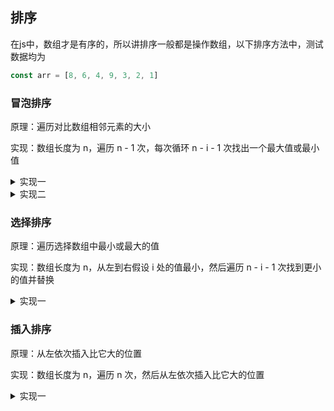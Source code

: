 ## 排序

在js中，数组才是有序的，所以讲排序一般都是操作数组，以下排序方法中，测试数据均为
```js
const arr = [8, 6, 4, 9, 3, 2, 1]
```

### 冒泡排序

原理：遍历对比数组相邻元素的大小

实现：数组长度为 n，遍历 n - 1 次，每次循环 n - i - 1 次找出一个最大值或最小值

<details>
  <summary>实现一</summary>
  
  ```js
  const bubbleSort = (arr = []) => {
    const newArr = [...arr]
  
    for (let i = 0; i < arr.length - 1; i++) {
      for (let j = 0; j < newArr.length; j++) {
        if (j === newArr.length - i - 1) {
          break
        } else if (newArr[j] > newArr[j + 1]) {
          [newArr[j], newArr[j + 1]] = [newArr[j + 1], newArr[j]]
        }
      }
    }
  
    return newArr
  }
  ```
</details>

<details>
  <summary>实现二</summary>
  
  ```js
  const bubbleSort2 = (arr = []) => {
    const newArr = [...arr]
    
    for (let i = 0; i < arr.length - 1; i++) {
      let j = 0
      while (j < newArr.length - i && newArr[j + 1] !== undefined) {
        if (newArr[j] > newArr[j + 1]) {
          [newArr[j], newArr[j + 1]] = [newArr[j + 1], newArr[j]]
        }
        j++
      }
    }
    
    return newArr
  }
  ```
</details>

### 选择排序

原理：遍历选择数组中最小或最大的值

实现：数组长度为 n，从左到右假设 i 处的值最小，然后遍历 n - i - 1 次找到更小的值并替换

<details>
  <summary>实现一</summary>
  
  ```js
  const selectionSort = (arr = []) => {
    const newArr = [...arr]

    for (let i = 0; i < arr.length - 1; i++) {
      let min = newArr[i]
      let minIndex = i

      for (let j = i + 1; j < newArr.length; j++) {
        if (newArr[j] < min) {
          min = newArr[j]
          minIndex = j
        }
      }
      [newArr[i], newArr[minIndex]] = [newArr[minIndex], newArr[i]]
    }

    return newArr
  }
  ```
</details>

### 插入排序

原理：从左依次插入比它大的位置

实现：数组长度为 n，遍历 n 次，然后从左依次插入比它大的位置

<details>
  <summary>实现一</summary>
  
  ```js
  const insertionSort = (arr = []) => {
    const newArr = [...arr]

    for (let i = 0; i < newArr.length; i ++) {
      let index = i
      while (index - 1 >= 0 && newArr[index] < newArr[index - 1]) {
        [newArr[index - 1], newArr[index]] = [newArr[index], newArr[index - 1]]
        index--
      }
    }

    return newArr
  }
  ```
</details>

